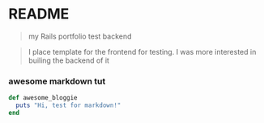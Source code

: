 # README

 > my Rails portfolio test backend
 
 > I place template for the frontend for testing. I was more interested in builing the backend of it
### awesome markdown tut
 ```ruby
 def awesome_bloggie
   puts "Hi, test for markdown!"
 end
 ```
